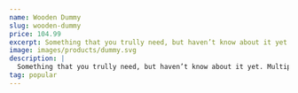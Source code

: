 ```yaml
---
name: Wooden Dummy
slug: wooden-dummy
price: 104.99
excerpt: Something that you trully need, but haven’t know about it yet
image: images/products/dummy.svg
description: |
  Something that you trully need, but haven’t know about it yet. Multiple winner of Community Awarads.
tag: popular
---
```

